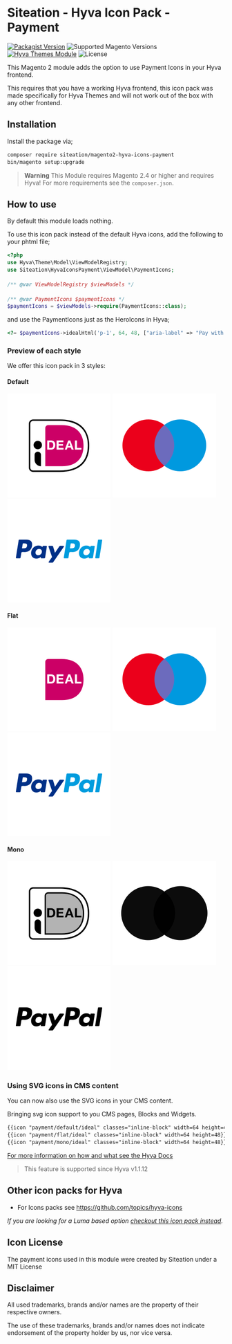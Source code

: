 # Siteation - Hyva Icon Pack - Payment

[![Packagist Version](https://img.shields.io/packagist/v/siteation/magento2-hyva-icons-payment?style=for-the-badge)](https://packagist.org/packages/siteation/magento2-hyva-icons-payment)
![Supported Magento Versions](https://img.shields.io/badge/magento-%202.4-brightgreen.svg?logo=magento&longCache=true&style=for-the-badge)
[![Hyva Themes Module](https://img.shields.io/badge/Hyva_Themes-Module-3df0af.svg?longCache=true&style=for-the-badge)](https://hyva.io/)
![License](https://img.shields.io/github/license/siteation/magento2-hyva-icons-payment?color=%23234&style=for-the-badge)

This Magento 2 module adds the option to use Payment Icons in your Hyva frontend.

This requires that you have a working Hyva frontend,
this icon pack was made specifically for Hyva Themes and will not work out of the box with any other frontend.

## Installation

Install the package via;

```bash
composer require siteation/magento2-hyva-icons-payment
bin/magento setup:upgrade
```

> **Warning** This Module requires Magento 2.4 or higher and requires Hyva!
> For more requirements see the `composer.json`.

## How to use

By default this module loads nothing.

To use this icon pack instead of the default Hyva icons, add the following to your phtml file;

```php
<?php
use Hyva\Theme\Model\ViewModelRegistry;
use Siteation\HyvaIconsPayment\ViewModel\PaymentIcons;

/** @var ViewModelRegistry $viewModels */

/** @var PaymentIcons $paymentIcons */
$paymentIcons = $viewModels->require(PaymentIcons::class);
```

and use the PaymentIcons just as the HeroIcons in Hyva;

```php
<?= $paymentIcons->idealHtml('p-1', 64, 48, ["aria-label" => "Pay with iDeal"]) ?>
```

### Preview of each style

We offer this icon pack in 3 styles:

#### Default

![ideal-logo] ![maestro-logo] ![paypal-logo]

[ideal-logo]: ./assets/preview/default/ideal.svg
[maestro-logo]: ./assets/preview/default/maestro.svg
[paypal-logo]: ./assets/preview/default/paypal.svg

#### Flat

![ideal-logo-flat] ![maestro-logo-flat] ![paypal-logo-flat]

[ideal-logo-flat]: ./assets/preview/flat/ideal.svg
[maestro-logo-flat]: ./assets/preview/flat/maestro.svg
[paypal-logo-flat]: ./assets/preview/flat/paypal.svg

#### Mono

<picture>
  <source media="(prefers-color-scheme: dark)" srcset="./assets/preview/mono/ideal-dark.svg?v=1.1.0">
  <img alt="" src="./assets/preview/mono/ideal.svg?v=1.1.0">
</picture>
<picture>
  <source media="(prefers-color-scheme: dark)" srcset="./assets/preview/mono/maestro-dark.svg?v=1.1.0">
  <img alt="" src="./assets/preview/mono/maestro.svg?v=1.1.0">
</picture>
<picture>
  <source media="(prefers-color-scheme: dark)" srcset="./assets/preview/mono/paypal-dark.svg">
  <img alt="" src="./assets/preview/mono/paypal.svg">
</picture>

### Using SVG icons in CMS content

You can now also use the SVG icons in your CMS content.

Bringing svg icon support to you CMS pages, Blocks and Widgets.

```txt
{{icon "payment/default/ideal" classes="inline-block" width=64 height=48}}
{{icon "payment/flat/ideal" classes="inline-block" width=64 height=48}}
{{icon "payment/mono/ideal" classes="inline-block" width=64 height=48}}
```

[For more information on how and what see the Hyva Docs](https://docs.hyva.io/hyva-themes/writing-code/working-with-view-models/svgicons.html#using-svg-icons-in-cms-content)

> This feature is supported since Hyva v1.1.12

## Other icon packs for Hyva

- For Icons packs see https://github.com/topics/hyva-icons

_If you are looking for a Luma based option [checkout this icon pack instead](https://github.com/GrimLink/magento2-icon-packs)._

## Icon License

The payment icons used in this module were created by Siteation under a MIT License

## Disclaimer

All used trademarks, brands and/or names are the property of their respective owners.

The use of these trademarks,
brands and/or names does not indicate endorsement of the property holder by us,
nor vice versa.
